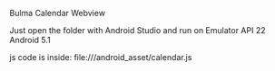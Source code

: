 Bulma Calendar Webview

Just open the folder with Android Studio and run on Emulator API 22 Android 5.1

js code is inside: file:///android_asset/calendar.js
